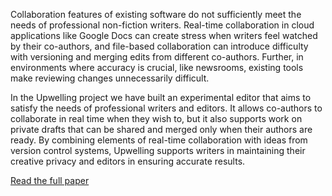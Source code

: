 Collaboration features of existing software do not sufficiently meet the needs of professional non-fiction writers. Real-time collaboration in cloud applications like Google Docs can create stress when writers feel watched by their co-authors, and file-based collaboration can introduce difficulty with versioning and merging edits from different co-authors. Further, in environments where accuracy is crucial, like newsrooms, existing tools make reviewing changes unnecessarily difficult.

In the Upwelling project we have built an experimental editor that aims to satisfy the needs of professional writers and editors. It allows co-authors to collaborate in real time when they wish to, but it also supports work on private drafts that can be shared and merged only when their authors are ready. By combining elements of real-time collaboration with ideas from version control systems, Upwelling supports writers in maintaining their creative privacy and editors in ensuring accurate results.

[Read the full paper](https://www.inkandswitch.com/upwelling/)
